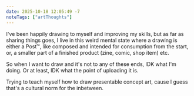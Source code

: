 ```yaml
---
date: 2025-10-18 12:05:49 -7
noteTags: ["artThoughts"]
---
```

I've been happily drawing to myself and improving my skills, but as far as sharing things goes, I live in this weird mental state where a drawing is either a Post™, like composed and intended for consumption from the start, or, a smaller part of a finished product (zine, comic, shop item) etc.

So when I want to draw and it's not to any of these ends, IDK what I'm doing. Or at least, IDK what the point of uploading it is.

Trying to teach myself how to draw presentable concept art, cause I guess that's a cultural norm for the inbetween.